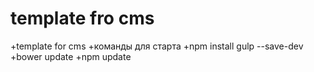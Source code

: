 # template fro cms
+template for cms 
+команды для старта 
+npm install gulp --save-dev 
+bower update
+npm update
